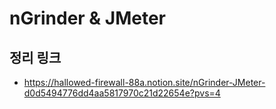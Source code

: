 # nGrinder & JMeter
## 정리 링크
- https://hallowed-firewall-88a.notion.site/nGrinder-JMeter-d0d5494776dd4aa5817970c21d22654e?pvs=4
